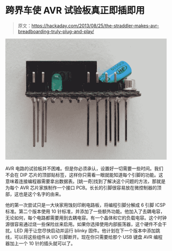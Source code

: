 # 跨界车使 AVR 试验板真正即插即用

> 原文：<https://hackaday.com/2013/08/25/the-straddler-makes-avr-breadboarding-truly-plug-and-play/>

![the_straddler_avr_programmer](img/9fe1ab61bf930f0661c2850895431a19.png)

AVR 电路的试验板并不困难。但是你必须承认，设置好一切需要一些时间。我们不会在 DIP 芯片的顶部贴标签，这样你只需看一眼就能知道每个引脚的功能。这意味着连接编程器需要拿出数据表。[姚一奇]找到了解决这个问题的方法，那就是为每个 AVR 芯片家族制作一个接口 PCB。长长的引脚很容易放在微控制器的顶部，这也是这个名字的由来。

他的第一次尝试只是一大块家用蚀刻印刷电路板，将编程引脚分解成 6 引脚 ICSP 标准。第二个版本使用 10 针标准，并添加了一些额外功能。他加入了去耦电容，无论如何，每个电路都需要用到去耦电容。有一个晶体和它的负载电容。这个时钟源很容易通过烧一些保险丝来启用。如果你选择使用内部振荡器，这个硬件不会干扰。LED 用于让您尽快启动并运行 blinky 固件。他计划在下一个版本中添加跳线，可以将这些组件从 I/O 引脚断开。现在你只需要给那个 USB 键盘 AVR 编程器加上一个 10 针的插头就可以了。
